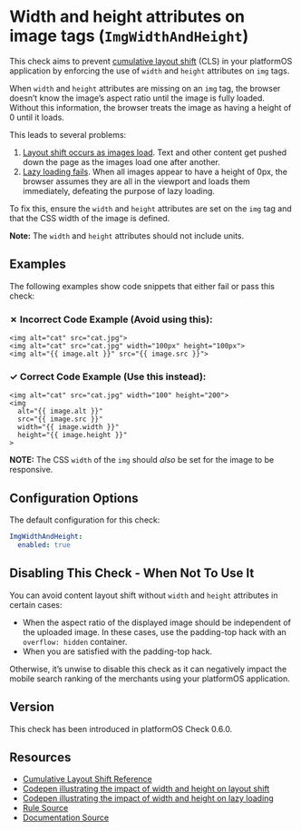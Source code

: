 # Width and height attributes on image tags (`ImgWidthAndHeight`)

This check aims to prevent [cumulative layout shift][cls] (CLS) in your platformOS application by enforcing the use of `width` and `height` attributes on `img` tags.

When `width` and `height` attributes are missing on an `img` tag, the browser doesn’t know the image’s aspect ratio until the image is fully loaded. Without this information, the browser treats the image as having a height of 0 until it loads.

This leads to several problems:

1. [Layout shift occurs as images load][codepenshift]. Text and other content get pushed down the page as the images load one after another.
2. [Lazy loading fails][codepenlazy]. When all images appear to have a height of 0px, the browser assumes they are all in the viewport and loads them immediately, defeating the purpose of lazy loading.

To fix this, ensure the `width` and `height` attributes are set on the `img` tag and that the CSS width of the image is defined.

**Note:** The `width` and `height` attributes should not include units.

## Examples

The following examples show code snippets that either fail or pass this check:

### &#x2717; Incorrect Code Example (Avoid using this):

```liquid
<img alt="cat" src="cat.jpg">
<img alt="cat" src="cat.jpg" width="100px" height="100px">
<img alt="{{ image.alt }}" src="{{ image.src }}">
```

### &#x2713; Correct Code Example (Use this instead):

```liquid
<img alt="cat" src="cat.jpg" width="100" height="200">
<img
  alt="{{ image.alt }}"
  src="{{ image.src }}"
  width="{{ image.width }}"
  height="{{ image.height }}"
>
```

**NOTE:** The CSS `width` of the `img` should _also_ be set for the image to be responsive.

## Configuration Options

The default configuration for this check:

```yaml
ImgWidthAndHeight:
  enabled: true
```

## Disabling This Check - When Not To Use It

You can avoid content layout shift without `width` and `height` attributes in certain cases:

- When the aspect ratio of the displayed image should be independent of the uploaded image. In these cases, use the padding-top hack with an `overflow: hidden` container.
- When you are satisfied with the padding-top hack.

Otherwise, it’s unwise to disable this check as it can negatively impact the mobile search ranking of the merchants using your platformOS application.

## Version

This check has been introduced in platformOS Check 0.6.0.

## Resources

- [Cumulative Layout Shift Reference][cls]
- [Codepen illustrating the impact of width and height on layout shift][codepenshift]
- [Codepen illustrating the impact of width and height on lazy loading][codepenlazy]
- [Rule Source][codesource]
- [Documentation Source][docsource]

[cls]: https://web.dev/cls/
[codepenshift]: https://codepen.io/charlespwd/pen/YzpxPEp?editors=1100
[codepenlazy]: https://codepen.io/charlespwd/pen/abZmqXJ?editors=0111
[aspect-ratio]: https://caniuse.com/mdn-css_properties_aspect-ratio
[codesource]: /lib/platformos_check/checks/img_width_and_height.rb
[docsource]: /docs/checks/img_width_and_height.md
